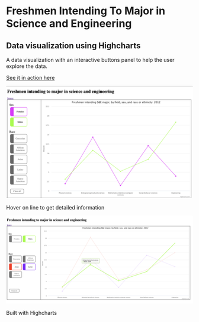 # Freshmen Intending To Major in Science and Engineering
## Data visualization using Highcharts
A data visualization with an interactive buttons panel to help the user explore the data. 

[See it in action here](https://twelve13.github.io/STEM-data-vis/)


![screenshot of site](screenshot.png)

Hover on line to get detailed information

![screenshot with hover](screenshot2.png)

Built with Highcharts
